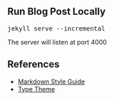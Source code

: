## Run Blog Post Locally
<pre>jekyll serve --incremental
</pre>

The server will listen at port 4000

## References
*   [Markdown Style Guide](http://www.jekyllnow.com/Markdown-Style-Guide/)
*   [Type Theme](https://github.com/rohanchandra/type-theme)
